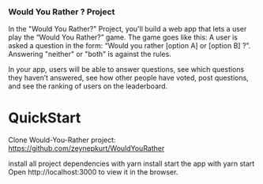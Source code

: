 ### Would You Rather ? Project

In the "Would You Rather?" Project, you'll build a web app that lets a user play the “Would You Rather?” game. The game goes like this: A user is asked a question in the form: “Would you rather [option A] or [option B] ?”. Answering "neither" or "both" is against the rules.

In your app, users will be able to answer questions, see which questions they haven’t answered, see how other people have voted, post questions, and see the ranking of users on the leaderboard.

# QuickStart

Clone Would-You-Rather project:  https://github.com/zeynepkurt/WouldYouRather

install all project dependencies with yarn install
start the app  with yarn start 
Open http://localhost:3000 to view it in the browser.